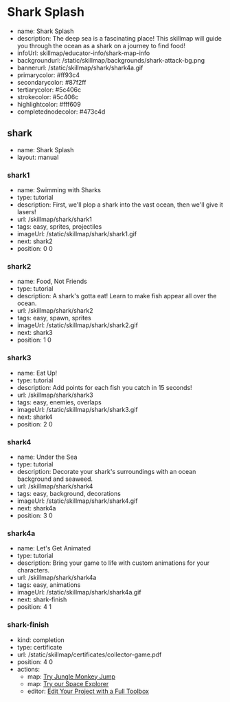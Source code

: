 # Shark Splash
* name: Shark Splash
* description: The deep sea is a fascinating place! This skillmap will guide you through the ocean as a shark on a journey to find food!
* infoUrl: skillmap/educator-info/shark-map-info
* backgroundurl: /static/skillmap/backgrounds/shark-attack-bg.png
* bannerurl: /static/skillmap/shark/shark4a.gif
* primarycolor: #ff93c4
* secondarycolor: #87f2ff
* tertiarycolor: #5c406c
* strokecolor: #5c406c
* highlightcolor: #fff609
* completednodecolor: #473c4d

## shark
* name: Shark Splash
* layout: manual

### shark1
* name: Swimming with Sharks
* type: tutorial
* description: First, we'll plop a shark into the vast ocean, then we'll give it lasers!
* url: /skillmap/shark/shark1
* tags: easy, sprites, projectiles
* imageUrl: /static/skillmap/shark/shark1.gif
* next: shark2
* position: 0 0



### shark2
* name: Food, Not Friends
* type: tutorial
* description: A shark's gotta eat!  Learn to make fish appear all over the ocean.
* url: /skillmap/shark/shark2
* tags: easy, spawn, sprites
* imageUrl: /static/skillmap/shark/shark2.gif
* next: shark3
* position: 1 0


### shark3
* name: Eat Up!
* type: tutorial
* description: Add points for each fish you catch in 15 seconds!
* url: /skillmap/shark/shark3
* tags: easy, enemies, overlaps
* imageUrl: /static/skillmap/shark/shark3.gif
* next: shark4
* position: 2 0


### shark4

* name: Under the Sea
* type: tutorial
* description: Decorate your shark's surroundings with an ocean background and seaweed.
* url: /skillmap/shark/shark4
* tags: easy, background, decorations
* imageUrl: /static/skillmap/shark/shark4.gif
* next: shark4a
* position: 3 0

### shark4a

* name: Let's Get Animated
* type: tutorial
* description: Bring your game to life with custom animations for your characters.
* url: /skillmap/shark/shark4a
* tags: easy, animations
* imageUrl: /static/skillmap/shark/shark4a.gif
* next: shark-finish
* position: 4 1


### shark-finish
* kind: completion
* type: certificate
* url: /static/skillmap/certificates/collector-game.pdf
* position: 4 0
* actions:
    * map: [Try Jungle Monkey Jump](/skillmap/jungle)
    * map: [Try our Space Explorer](/skillmap/space)
    * editor: [Edit Your Project with a Full Toolbox](/)

